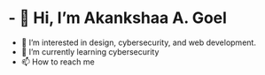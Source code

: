 # - 👋 Hi, I’m Akankshaa A. Goel
- 👀 I’m interested in design, cybersecurity, and web development.
- 🌱 I’m currently learning cybersecurity
- 📫 How to reach me 

<!---
akankshagoel28/akankshagoel28 is a ✨ special ✨ repository because its `README.md` (this file) appears on your GitHub profile.
You can click the Preview link to take a look at your changes.
--->
